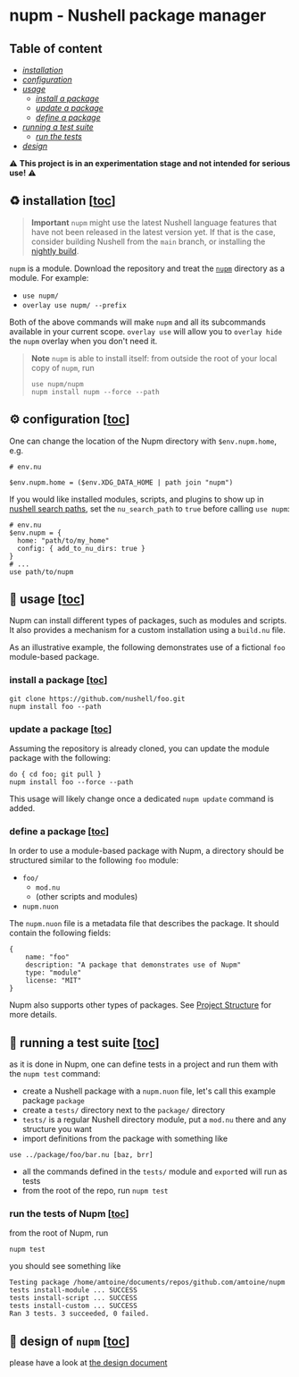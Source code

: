 # nupm - Nushell package manager

## Table of content
- [*installation*](#recycle-installation-toc)
- [*configuration*](#gear-configuration-toc)
- [*usage*](#rocket-usage-toc)
  - [*install a package*](#install-a-package-toc)
  - [*update a package*](#update-a-package-toc)
  - [*define a package*](#define-a-package-toc)
- [*running a test suite*](#test_tube-running-a-test-suite-toc)
  - [*run the tests*](#run-the-tests-of-Nupm-toc)
- [*design*](#memo-design-of-nupm-toc)

:warning: **This project is in an experimentation stage and not intended for serious use!** :warning:

## :recycle: installation [[toc](#table-of-content)]
> **Important**
> `nupm` might use the latest Nushell language features that have not been released in the latest version yet.
> If that is the case, consider building Nushell from the `main` branch, or installing the [nightly build](https://github.com/nushell/nightly).

`nupm` is a module. Download the repository and treat the [`nupm`](https://github.com/nushell/nupm/tree/main/nupm`) directory as a module. For example:
* `use nupm/`
* `overlay use nupm/ --prefix`

Both of the above commands will make `nupm` and all its subcommands available in your current scope. `overlay use` will allow you to `overlay hide` the `nupm` overlay when you don't need it.

> **Note**
> `nupm` is able to install itself: from outside the root of your local copy of `nupm`, run
> ```nushell
> use nupm/nupm
> nupm install nupm --force --path
> ```

## :gear: configuration [[toc](#table-of-content)]
One can change the location of the Nupm directory with `$env.nupm.home`, e.g.
```nushell
# env.nu

$env.nupm.home = ($env.XDG_DATA_HOME | path join "nupm")
```

If you would like installed modules, scripts, and plugins to show up in [nushell search
paths](https://www.nushell.sh/book/configuration.html#launch-stages), set the
`nu_search_path` to `true` before calling `use nupm`:
```nushell
# env.nu
$env.nupm = {
  home: "path/to/my_home"
  config: { add_to_nu_dirs: true }
}
# ...
use path/to/nupm
```

## :rocket: usage [[toc](#table-of-content)]

Nupm can install different types of packages, such as modules and scripts. It also provides a mechanism for a custom installation using a `build.nu` file.

As an illustrative example, the following demonstrates use of a fictional `foo` module-based package.

### install a package [[toc](#table-of-content)]

```nushell
git clone https://github.com/nushell/foo.git
nupm install foo --path
```

### update a package [[toc](#table-of-content)]

Assuming the repository is already cloned, you can update the module package with the following:

```nushell
do { cd foo; git pull }
nupm install foo --force --path
```
This usage will likely change once a dedicated `nupm update` command is added.

### define a package [[toc](#table-of-content)]

In order to use a module-based package with Nupm, a directory should be structured similar to the following `foo` module:

- `foo/`
    - `mod.nu`
    - (other scripts and modules)
- `nupm.nuon`

The `nupm.nuon` file is a metadata file that describes the package. It should contain the following fields:

```nushell
{
    name: "foo"
    description: "A package that demonstrates use of Nupm"
    type: "module"
    license: "MIT"
}
```

Nupm also supports other types of packages. See [Project Structure](https://github.com/nushell/nupm/blob/main/docs/design/README.md#project-structure-toc) for more details.

## :test_tube: running a test suite [[toc](#table-of-content)]
as it is done in Nupm, one can define tests in a project and run them with the `nupm test` command:
- create a Nushell package with a `nupm.nuon` file, let's call this example package `package`
- create a `tests/` directory next to the `package/` directory
- `tests/` is a regular Nushell directory module, put a `mod.nu` there and any structure you want
- import definitions from the package with something like
```nushell
use ../package/foo/bar.nu [baz, brr]
```
- all the commands defined in the `tests/` module and `export`ed will run as tests
- from the root of the repo, run `nupm test`

### run the tests of Nupm [[toc](#table-of-content)]
from the root of Nupm, run
```nushell
nupm test
```
you should see something like
```
Testing package /home/amtoine/documents/repos/github.com/amtoine/nupm
tests install-module ... SUCCESS
tests install-script ... SUCCESS
tests install-custom ... SUCCESS
Ran 3 tests. 3 succeeded, 0 failed.
```

## :memo: design of `nupm` [[toc](#table-of-content)]
please have a look at [the design document](docs/design/README.md)
